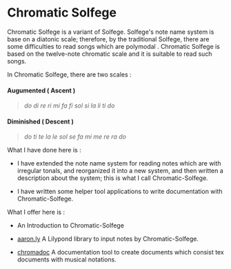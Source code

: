 
Chromatic Solfege
==================

Chromatic Solfege is a variant of Solfege. Solfege's note name system is base on
a diatonic scale; therefore, by the traditional Solfege, there are some
difficulties to read songs which are polymodal . Chromatic Solfege is based on
the twelve-note chromatic scale and it is suitable to read such songs.

In Chromatic Solfege, there are two scales :

#### Augumented ( Ascent )

> _do di re ri mi fa fi sol si la li ti do_

#### Diminished ( Descent )

> _do ti te la le sol se fa mi me re ra do_


What I have done here is :

- I have extended the note name system for reading notes which are with
  irregular tonals, and reorganized it into a new system, and then written a
  description about the system; this is what I call Chromatic-Solfege.

- I have written some helper tool applications to write documentation with
  Chromatic-Solfege.


What I offer here is :

- An Introduction to Chromatic-Solfege

- [aaron.ly](./chromadoc/) A Lilypond library to input notes by 
  Chromatic-Solfege.

- [chromadoc](./chromadoc/lib-ly/aaron.md)
  A documentation tool to create documents which consist tex documents with
  musical notations.


[modeline]: # ( vim: set spell auto )

